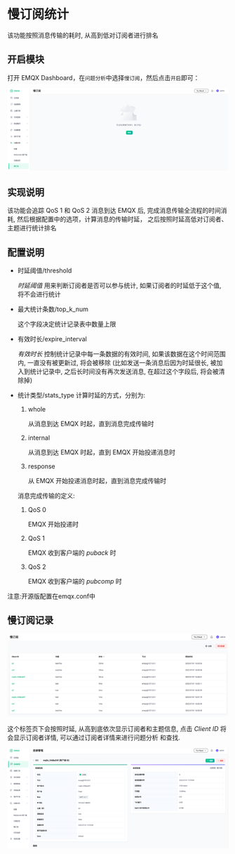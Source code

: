# 慢订阅统计

该功能按照消息传输的耗时, 从高到低对订阅者进行排名


<a id="org7939dfc"></a>

## 开启模块

打开 EMQX Dashboard，在`问题分析`中选择`慢订阅`，然后点击`开启`即可：

![image](./assets/slow_subscribers_statistics_1.png)


<a id="org417d240"></a>

## 实现说明

该功能会追踪 QoS 1 和 QoS 2 消息到达 EMQX 后, 完成消息传输全流程的时间消耗, 然后根据配置中的选项，计算消息的传输时延，
之后按照时延高低对订阅者、主题进行统计排名


<a id="orgf0feb6e"></a>

## 配置说明

-   时延阈值/threshold

    *时延阈值* 用来判断订阅者是否可以参与统计, 如果订阅者的时延低于这个值, 将不会进行统计

-   最大统计条数/top\_k\_num

    这个字段决定统计记录表中数量上限

-   有效时长/expire\_interval

    *有效时长* 控制统计记录中每一条数据的有效时间, 如果该数据在这个时间范围内, 一直没有被更新过, 将会被移除
    (比如发送一条消息后因为时延很长, 被加入到统计记录中, 之后长时间没有再次发送消息, 在超过这个字段后, 将会被清除掉)

-   统计类型/stats\_type
    计算时延的方式，分别为:

    1.  whole

        从消息到达 EMQX 时起，直到消息完成传输时

    2.  internal

        从消息到达 EMQX 时起，直到 EMQX 开始投递消息时

    3.  response

        从 EMQX 开始投递消息时起，直到消息完成传输时

    消息完成传输的定义:

    1.  QoS 0

        EMQX 开始投递时

    2.  QoS 1

        EMQX 收到客户端的 *puback* 时

    3.  QoS 2

        EMQX 收到客户端的 *pubcomp* 时

注意:开源版配置在emqx.conf中

<a id="orga6267c1"></a>

## 慢订阅记录

![image](./assets/slow_subscribers_statistics_3.png)

这个标签页下会按照时延, 从高到底依次显示订阅者和主题信息, 点击 *Client ID* 将会显示订阅者详情, 可以通过订阅者详情来进行问题分析
和查找.

![image](./assets/slow_subscribers_statistics_4.png)
